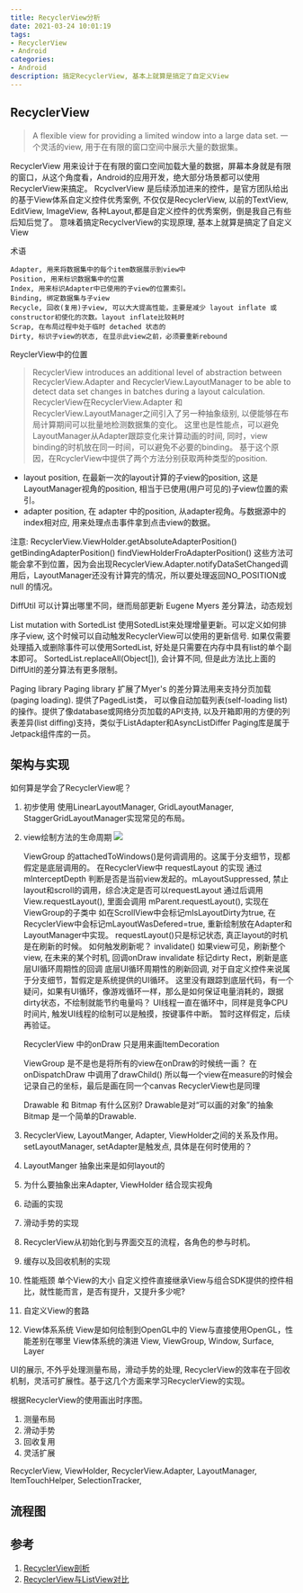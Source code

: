 ```yaml
---
title: RecyclerView分析
date: 2021-03-24 10:01:19
tags:
- RecyclerView
- Android
categories:
- Android
description: 搞定RecyclerView, 基本上就算是搞定了自定义View
---
```


## RecyclerView

> A flexible view for providing a limited window into a large data set.
一个灵活的view, 用于在有限的窗口空间中展示大量的数据集。

RecyclerView 用来设计于在有限的窗口空间加载大量的数据，屏幕本身就是有限的窗口，从这个角度看，Android的应用开发，绝大部分场景都可以使用RecyclerView来搞定。
RcyclverView 是后续添加进来的控件，是官方团队给出的基于View体系自定义控件优秀案例, 不仅仅是RecyclerView, 以前的TextView, EditView, ImageView, 各种Layout,都是自定义控件的优秀案例，倒是我自己有些后知后觉了。 
意味着搞定RecyclverView的实现原理, 基本上就算是搞定了自定义View

术语

	Adapter, 用来将数据集中的每个item数据展示到view中
	Position, 用来标识数据集中的位置
	Index, 用来标识Adapter中已使用的子view的位置索引。
	Binding, 绑定数据集与子view
	Recycle, 回收(复用)子view, 可以大大提高性能，主要是减少 layout inflate 或 constructor初使化的次数。layout inflate比较耗时
	Scrap, 在布局过程中处于临时 detached 状态的
	Dirty, 标识子view的状态, 在显示此view之前，必须要重新rebound

ReyclerView中的位置
> RecyclerView introduces an additional level of abstraction between RecyclerView.Adapter and RecyclerView.LayoutManager to be able to detect data set changes in batches during a layout calculation.
RecyclerView在RecyclerView.Adapter 和 RecyclerView.LayoutManager之间引入了另一种抽象级别, 以便能够在布局计算期间可以批量地检测数据集的变化。
这里也是性能点，可以避免LayoutManager从Adapter跟踪变化来计算动画的时间, 同时，view binding的时机放在同一时间，可以避免不必要的binding。
基于这个原因，在RcyclerView中提供了两个方法分别获取两种类型的position.
* layout position, 在最新一次的layout计算的子view的position, 这是LayoutManager视角的position, 相当于已使用(用户可见的)子view位置的索引。
* adapter position, 在 adapter 中的position, 从adapter视角。与数据源中的index相对应, 用来处理点击事件拿到点击view的数据。
	
注意:
	RecyclerView.ViewHolder.getAbsoluteAdapterPosition()
							getBindingAdapterPosition()
	findViewHolderFroAdapterPosition()
	这些方法可能会拿不到位置，因为会出现RecyclerView.Adapter.notifyDataSetChanged调用后，LayoutManager还没有计算完的情况，所以要处理返回NO_POSITION或null 的情况。

DiffUtil
	可以计算出哪里不同，继而局部更新
	Eugene Myers 差分算法，动态规划

List mutation with SortedList
	使用SotedList来处理增量更新。可以定义如何排序子view, 这个时候可以自动触发RecyclerView可以使用的更新信号.
	如果仅需要处理插入或删除事件可以使用SortedList, 好处是只需要在内存中具有list的单个副本即可。
	SortedList.replaceAll(Object[]), 会计算不同, 但是此方法比上面的DiffUitl的差分算法有更多限制。

Paging library
	Paging library 扩展了Myer's 的差分算法用来支持分页加载(paging loading). 
	提供了PagedList类， 可以像自动加载列表(self-loading list)的操作。提供了像database或网络分页加载的API支持, 以及开箱即用的方便的列表差异(list diffing)支持，类似于ListAdapter和AsyncListDiffer 
	Paging库是属于Jetpack组件库的一员。

## 架构与实现

如何算是学会了RecyclerView呢？
1. 初步使用
	使用LinearLayoutManager, GridLayoutManager, StaggerGridLayoutManager实现常见的布局。
2. view绘制方法的生命周期
![](/images/custom_view_lifecycle.png)

	ViewGroup 的attachedToWindows()是何调调用的。这属于分支细节，现都假定是底层调用的。
	在RecyclerView中
	requestLayout 的实现 
		通过mInterceptDepth 判断是否是当前view发起的。mLayoutSuppressed, 禁止layout和scroll的调用，综合决定是否可以requestLayout
		通过后调用 View.requestLayout(), 里面会调用 mParent.requestLayout(), 实现在ViewGroup的子类中
		如在ScrollView中会标记mIsLayoutDirty为true, 在RecyclerView中会标记mLayoutWasDefered=true, 重新绘制放在Adapter和LayoutManager中实现。
		requestLayout()只是标记状态, 真正layout的时机是在刷新的时候。
	如何触发刷新呢？ 
		invalidate()
			如果view可见，刷新整个view, 在未来的某个时机, 回调onDraw
			invalidate 标记dirty Rect，刷新是底层UI循环周期性的回调
		底层UI循环周期性的刷新回调, 对于自定义控件来说属于分支细节，暂假定是系统提供的UI循环。
		这里没有跟踪到底层代码，有一个疑问，如果有UI循环，像游戏循环一样，那么是如何保证电量消耗的，跟据dirty状态，不绘制就能节约电量吗？
		UI线程一直在循环中，同样是竞争CPU时间片, 触发UI线程的绘制可以是触摸，按键事件中断。
		暂时这样假定，后续再验证。

	RecyclerView 中的onDraw 只是用来画ItemDecoration

	ViewGroup 是不是也是将所有的view在onDraw的时候统一画？
		在onDispatchDraw 中调用了drawChild()
		所以每一个view在measure的时候会记录自己的坐标，最后是画在同一个canvas
		RecyclerView也是同理

	Drawable 和 Bitmap 有什么区别?
		Drawable是对“可以画的对象”的抽象
		Bitmap 是一个简单的Drawable.

2. RecyclerView, LayoutManger, Adapter, ViewHolder之间的关系及作用。
	setLayoutManager, setAdapter是触发点, 具体是在何时使用的？
	

3. LayoutManger 抽象出来是如何layout的
4. 为什么要抽象出来Adapter, ViewHolder
	结合现实视角
5. 动画的实现
6. 滑动手势的实现
7. RecyclerView从初始化到与界面交互的流程，各角色的参与时机。
8. 缓存以及回收机制的实现
9. 性能瓶颈
	单个View的大小 
	自定义控件直接继承View与组合SDK提供的控件相比，就性能而言，是否有提升，又提升多少呢?

10. 自定义View的套路
11. View体系系统
	View是如何绘制到OpenGL中的
	View与直接使用OpenGL，性能差别在哪里
	View体系统的演进
	View, ViewGroup, Window, Surface, Layer

UI的展示, 不外乎处理测量布局，滑动手势的处理, RecyclerView的效率在于回收机制，灵活可扩展性。基于这几个方面来学习RecyclerView的实现。

根据RecyclerView的使用画出时序图。

1. 测量布局
2. 滑动手势
3. 回收复用
4. 灵活扩展

RecyclerView, ViewHolder, RecyclerView.Adapter, LayoutManager, ItemTouchHelper, SelectionTracker, 

## 流程图


## 参考
1. [RecyclerView剖析](https://blog.csdn.net/qq_23012315/article/details/50807224)
2. [RecyclerView与ListView对比](https://mp.weixin.qq.com/s?__biz=MzA3NTYzODYzMg==&mid=2653578065&idx=2&sn=25e64a8bb7b5934cf0ce2e49549a80d6&chksm=84b3b156b3c43840061c28869671da915a25cf3be54891f040a3532e1bb17f9d32e244b79e3f&scene=0&key=&ascene=7&uin=&devicetype=android-23&version=26031b31&nettype=WIFI)
